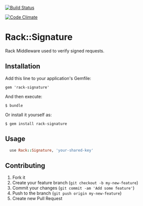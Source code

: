 [![Build Status](https://travis-ci.org/revans/rack-signature.png)](https://travis-ci.org/revans/rack-signature)

[![Code Climate](https://codeclimate.com/badge.png)](https://codeclimate.com/github/revans/rack-signature)

# Rack::Signature

Rack Middleware used to verify signed requests.

## Installation

Add this line to your application's Gemfile:

    gem 'rack-signature'

And then execute:

    $ bundle

Or install it yourself as:

    $ gem install rack-signature

## Usage

```ruby
  use Rack::Signature, 'your-shared-key'
```

## Contributing

1. Fork it
2. Create your feature branch (`git checkout -b my-new-feature`)
3. Commit your changes (`git commit -am 'Add some feature'`)
4. Push to the branch (`git push origin my-new-feature`)
5. Create new Pull Request
